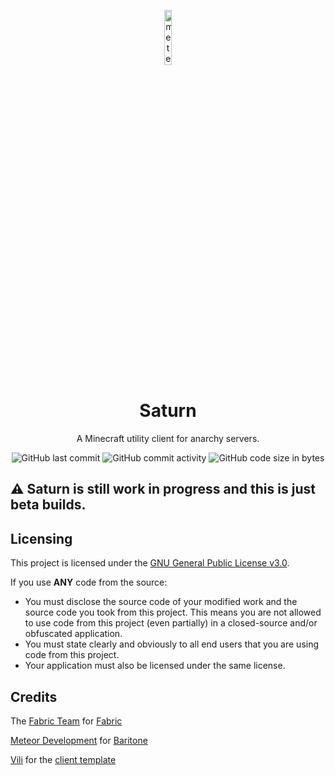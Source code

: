 <p align="center">
<img src="https://i.ibb.co/s90tq3F/141408778.jpg" alt="meteor-client-logo" width="15%"/>
</p>

<h1 align="center">Saturn</h1>
<p align="center">A Minecraft utility client for anarchy servers.</p>

<div align="center">
    <img src="https://img.shields.io/github/last-commit/Saturn-Client/saturn " alt="GitHub last commit"/>
    <img src="https://img.shields.io/github/commit-activity/w/Saturn-Client/saturn" alt="GitHub commit activity"/>
    <img src="https://img.shields.io/github/languages/code-size/Saturn-Client/saturn" alt="GitHub code size in bytes"/>
</div>

## ⚠️ Saturn is still work in progress and this is just beta builds.


## Licensing
This project is licensed under the [GNU General Public License v3.0](https://www.gnu.org/licenses/gpl-3.0.en.html).

If you use **ANY** code from the source:
- You must disclose the source code of your modified work and the source code you took from this project. This means you are not allowed to use code from this project (even partially) in a closed-source and/or obfuscated application.
- You must state clearly and obviously to all end users that you are using code from this project.
- Your application must also be licensed under the same license.

## Credits

The [Fabric Team](https://github.com/FabricMC) for [Fabric](https://github.com/FabricMC/fabric-loader)

[Meteor Development](https://github.com/meteordevelopment) for [Baritone](https://github.com/meteordevelopment/baritone)

[Vili](https://github.com/V1li/) for the [client template](https://github.com/V1li/haiku)